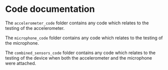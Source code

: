 # Code documentation

The `accelerometer_code` folder contains any code which relates to the testing of the accelerometer.

The `microphone_code` folder contains any code which relates to the testing of the microphone.

The `combined_sensors_code` folder contains any code which relates to the testing of the device when both the accelerometer and the microphone were attached.